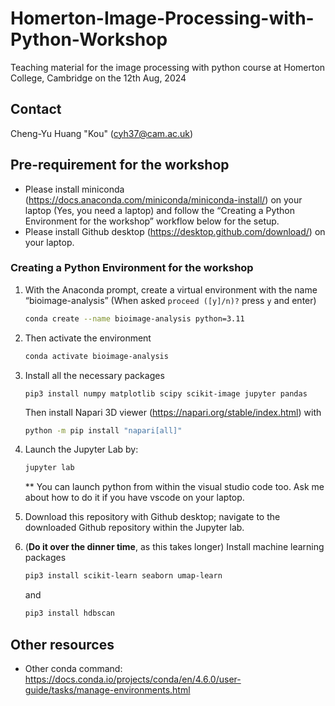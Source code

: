 # Homerton-Image-Processing-with-Python-Workshop
Teaching material for the image processing with python course at Homerton College, Cambridge on the 12th Aug, 2024

## Contact
Cheng-Yu Huang "Kou" (cyh37@cam.ac.uk)

## Pre-requirement for the workshop

- Please install miniconda (https://docs.anaconda.com/miniconda/miniconda-install/) on your laptop (Yes, you need a laptop) and follow the “Creating a Python Environment for the workshop” workflow below for the setup.
- Please install Github desktop (https://desktop.github.com/download/) on your laptop.

### Creating a Python Environment for the workshop

1. With the Anaconda prompt, create a virtual environment with the name “bioimage-analysis” (When asked `proceed ([y]/n)?` press `y` and enter)

    ```bash
    conda create --name bioimage-analysis python=3.11
    ```

2. Then activate the environment
    ```bash
    conda activate bioimage-analysis
    ```

3. Install all the necessary packages
    ```
    pip3 install numpy matplotlib scipy scikit-image jupyter pandas 
    ```
    Then install Napari 3D viewer (https://napari.org/stable/index.html) with
    ```bash
    python -m pip install "napari[all]"
    ```

4. Launch the Jupyter Lab by:
    ```bash
    jupyter lab
    ```
    ** You can launch python from within the visual studio code too. Ask me about how to do it if you have vscode on your laptop.

5. Download this repository with Github desktop; navigate to the downloaded Github repository within the Jupyter lab.

6. (**Do it over the dinner time**, as this takes longer) Install machine learning packages
    ```bash
    pip3 install scikit-learn seaborn umap-learn 
    ```
    and 
    ```bash
    pip3 install hdbscan
    ```

## Other resources
- Other conda command: https://docs.conda.io/projects/conda/en/4.6.0/user-guide/tasks/manage-environments.html

